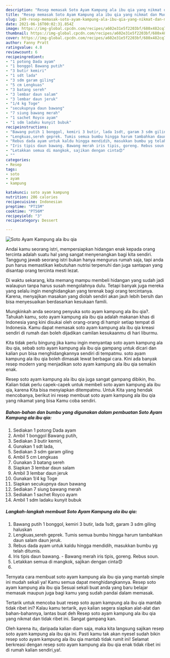```yaml
---
description: "Resep memasak Soto Ayam Kampung ala ibu qia yang nikmat dan Mudah Dibuat"
title: "Resep memasak Soto Ayam Kampung ala ibu qia yang nikmat dan Mudah Dibuat"
slug: 249-resep-memasak-soto-ayam-kampung-ala-ibu-qia-yang-nikmat-dan-mudah-dibuat
date: 2021-06-16T00:02:31.854Z
image: https://img-global.cpcdn.com/recipes/a602e31e5f2203bf/680x482cq70/soto-ayam-kampung-ala-ibu-qia-foto-resep-utama.jpg
thumbnail: https://img-global.cpcdn.com/recipes/a602e31e5f2203bf/680x482cq70/soto-ayam-kampung-ala-ibu-qia-foto-resep-utama.jpg
cover: https://img-global.cpcdn.com/recipes/a602e31e5f2203bf/680x482cq70/soto-ayam-kampung-ala-ibu-qia-foto-resep-utama.jpg
author: Fanny Pratt
ratingvalue: 4.8
reviewcount: 6
recipeingredient:
- "1 potong Dada ayam"
- "1 bonggol Bawang putih"
- "3 butir kemiri"
- "1 sdt lada"
- "3 sdm garam giling"
- "5 cm Lengkuas"
- "3 batang sereh"
- "3 lembar daun salam"
- "3 lembar daun jeruk"
- "1/4 kg Toge"
- "secukupnya daun bawang"
- "7 siung bawang merah"
- "1 sachet Royco ayam"
- "1 sdm ladaku kunyit bubuk"
recipeinstructions:
- "Bawang putih 1 bonggol, kemiri 3 butir, lada 1sdt, garam 3 sdm giling haluskan"
- "Lengkuas,sereh geprek. Tumis semua bumbu hingga harum tambahkan daun salam daun jeruk."
- "Rebus dada ayam untuk kaldu hingga mendidih, masukkan bumbu yg telah ditumis."
- "Iris tipis daun bawang. Bawang merah iris tipis, goreng. Rebus soun."
- "Letakkan semua di mangkok, sajikan dengan cinta😍"
- ""
categories:
- Resep
tags:
- soto
- ayam
- kampung

katakunci: soto ayam kampung 
nutrition: 286 calories
recipecuisine: Indonesian
preptime: "PT15M"
cooktime: "PT56M"
recipeyield: "3"
recipecategory: Dessert

---
```



![Soto Ayam Kampung ala ibu qia](https://img-global.cpcdn.com/recipes/a602e31e5f2203bf/680x482cq70/soto-ayam-kampung-ala-ibu-qia-foto-resep-utama.jpg)

Andai kamu seorang istri, mempersiapkan hidangan enak kepada orang tercinta adalah suatu hal yang sangat menyenangkan bagi kita sendiri. Tanggung jawab seorang istri bukan hanya mengurus rumah saja, tapi anda pun harus memastikan kebutuhan nutrisi terpenuhi dan juga santapan yang disantap orang tercinta mesti lezat.

Di waktu  sekarang, kita memang mampu membeli hidangan yang sudah jadi walaupun tanpa harus susah mengolahnya dulu. Tetapi banyak juga mereka yang selalu ingin menghidangkan yang terenak bagi orang tercintanya. Karena, menyajikan masakan yang diolah sendiri akan jauh lebih bersih dan bisa menyesuaikan berdasarkan kesukaan famili. 



Mungkinkah anda seorang penyuka soto ayam kampung ala ibu qia?. Tahukah kamu, soto ayam kampung ala ibu qia adalah makanan khas di Indonesia yang kini disukai oleh orang-orang di hampir setiap tempat di Indonesia. Kamu dapat memasak soto ayam kampung ala ibu qia kreasi sendiri di rumah dan boleh dijadikan camilan kesukaanmu di hari liburmu.

Kita tidak perlu bingung jika kamu ingin menyantap soto ayam kampung ala ibu qia, sebab soto ayam kampung ala ibu qia gampang untuk dicari dan kalian pun bisa menghidangkannya sendiri di tempatmu. soto ayam kampung ala ibu qia boleh dimasak lewat berbagai cara. Kini ada banyak resep modern yang menjadikan soto ayam kampung ala ibu qia semakin enak.

Resep soto ayam kampung ala ibu qia juga sangat gampang dibikin, lho. Kalian tidak perlu capek-capek untuk membeli soto ayam kampung ala ibu qia, karena Kita bisa menyiapkan ditempatmu. Untuk Kita yang hendak mencobanya, berikut ini resep membuat soto ayam kampung ala ibu qia yang nikamat yang bisa Kamu coba sendiri.

<!--inarticleads1-->

##### Bahan-bahan dan bumbu yang digunakan dalam pembuatan Soto Ayam Kampung ala ibu qia:

1. Sediakan 1 potong Dada ayam
1. Ambil 1 bonggol Bawang putih,
1. Sediakan 3 butir kemiri,
1. Gunakan 1 sdt lada,
1. Sediakan 3 sdm garam giling
1. Ambil 5 cm Lengkuas
1. Gunakan 3 batang sereh
1. Siapkan 3 lembar daun salam
1. Ambil 3 lembar daun jeruk
1. Gunakan 1/4 kg Toge
1. Siapkan secukupnya daun bawang
1. Sediakan 7 siung bawang merah
1. Sediakan 1 sachet Royco ayam
1. Ambil 1 sdm ladaku kunyit bubuk




<!--inarticleads2-->

##### Langkah-langkah membuat Soto Ayam Kampung ala ibu qia:

1. Bawang putih 1 bonggol, kemiri 3 butir, lada 1sdt, garam 3 sdm giling haluskan
1. Lengkuas,sereh geprek. Tumis semua bumbu hingga harum tambahkan daun salam daun jeruk.
1. Rebus dada ayam untuk kaldu hingga mendidih, masukkan bumbu yg telah ditumis.
1. Iris tipis daun bawang. - Bawang merah iris tipis, goreng. Rebus soun.
1. Letakkan semua di mangkok, sajikan dengan cinta😍
1. 




Ternyata cara membuat soto ayam kampung ala ibu qia yang mantab simple ini mudah sekali ya! Kamu semua dapat menghidangkannya. Resep soto ayam kampung ala ibu qia Sesuai sekali buat anda yang baru belajar memasak maupun juga bagi kamu yang sudah pandai dalam memasak.

Tertarik untuk mencoba buat resep soto ayam kampung ala ibu qia mantab tidak ribet ini? Kalau kamu tertarik, ayo kalian segera siapkan alat-alat dan bahan-bahannya, lantas buat deh Resep soto ayam kampung ala ibu qia yang nikmat dan tidak ribet ini. Sangat gampang kan. 

Oleh karena itu, daripada kalian diam saja, maka kita langsung sajikan resep soto ayam kampung ala ibu qia ini. Pasti kamu tak akan nyesel sudah bikin resep soto ayam kampung ala ibu qia mantab tidak rumit ini! Selamat berkreasi dengan resep soto ayam kampung ala ibu qia enak tidak ribet ini di rumah kalian sendiri,ya!.


